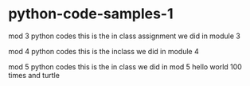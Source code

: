# python-code-samples-1
mod 3 python codes
this is the in class assignment we did in module 3 

mod 4 python codes
this is the inclass we did in module 4


mod 5 python codes
this is the in class we did in mod 5 hello world 100 times and turtle
